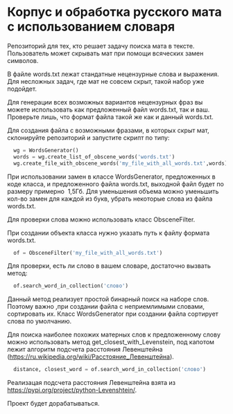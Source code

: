 # Корпус и обработка русского мата с использованием словаря

Репозиторий для тех, кто решает задачу поиска мата в тексте. Пользователь может скрывать мат при помощи всяческих замен символов.

В файле words.txt лежат стандатные нецензурные слова и выражения. Для несложных задач, где мат не совсем скрыт, такой набор уже подойдет.

Для генерации всех возможных вариантов нецензурных фраз вы можете использовать как предложенный файл words.txt, так и ваш. Проверьте лишь, что формат файла
такой же как и данный words.txt.

Для создания файла с возможными фразами, в которых скрыт мат, склонируйте репозиторий и запустите скрипт по типу:
```python
  wg = WordsGenerator()
  words = wg.create_list_of_obscene_words('words.txt')
  wg.create_file_with_obscene_words('my_file_with_all_words.txt',words)
```
При использовании замен в классе WordsGenerator, предложенных в коде класса, и предложенного файла words.txt, выходной файл будет по размеру примерно  1,5Гб. Для уменьшения объема можно уменьшить кол-во замен для каждой из букв, убрать некоторые слова из файла words.txt.

Для проверки слова можно использовать класс ObsceneFilter. 

При создании объекта класса нужно указать путь к файлу формата words.txt. 
```python
  of = ObsceneFilter('my_file_with_all_words.txt')
```
Для проверки, есть ли слово в вашем словаре, достаточно вызвать метод:
```python
  of.search_word_in_collection('слово')
```
Данный метод реализует простой бинарный поиск на наборе слов. Поэтому важно ,при создании файла с неприемлимыми словами, сортировать их. Класс WordsGenerator при создании файла сортирует слова по умолчанию.

Для поиска наиболее похожих матерных слов к предложенному слову можно использовать метод get_closest_with_Levenstein, под капотом лежит алгоритм подсчета расстояния Левенштейна (https://ru.wikipedia.org/wiki/Расстояние_Левенштейна).
```python
  distance, closest_word = of.search_word_in_collection('слово')
```
Реализацая подсчета расстояния Левенштейна взята из https://pypi.org/project/python-Levenshtein/. 

Проект будет дорабатываться.
